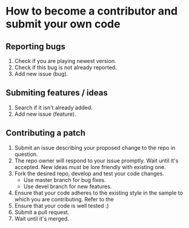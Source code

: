 # How to become a contributor and submit your own code
## Reporting bugs
1. Check if you are playing newest version.
1. Check if this bug is not already reported.
1. Add new issue (bug).

## Submiting features / ideas
1. Search if it isn't already added.
2. Add new issue (feature).

## Contributing a patch
1. Submit an issue describing your proposed change to the repo in question.
1. The repo owner will respond to your issue promptly. Wait until it's accepted. New ideas must be lore friendly with existing one.
1. Fork the desired repo, develop and test your code changes.
	* Use master branch for bug fixes.
	* Use devel branch for new features.
1. Ensure that your code adheres to the existing style in the sample to which you are contributing. Refer to the
1. Ensure that your code is well tested :)
1. Submit a pull request.
1. Wait until it's merged.
